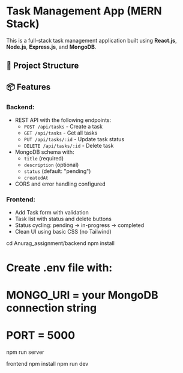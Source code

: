 # Task Management App (MERN Stack)

This is a full-stack task management application built using **React.js**, **Node.js**, **Express.js**, and **MongoDB**.

## 🔧 Project Structure


## 📦 Features

### Backend:
- REST API with the following endpoints:
  - `POST /api/tasks` - Create a task
  - `GET /api/tasks` - Get all tasks
  - `PUT /api/tasks/:id` - Update task status
  - `DELETE /api/tasks/:id` - Delete task
- MongoDB schema with:
  - `title` (required)
  - `description` (optional)
  - `status` (default: "pending")
  - `createdAt`
- CORS and error handling configured

### Frontend:
- Add Task form with validation
- Task list with status and delete buttons
- Status cycling: pending → in-progress → completed
- Clean UI using basic CSS (no Tailwind)


cd Anurag_assignment/backend
npm install
# Create .env file with:
# MONGO_URI = your MongoDB connection string
# PORT = 5000
npm run server



frontend
npm install
npm run dev
